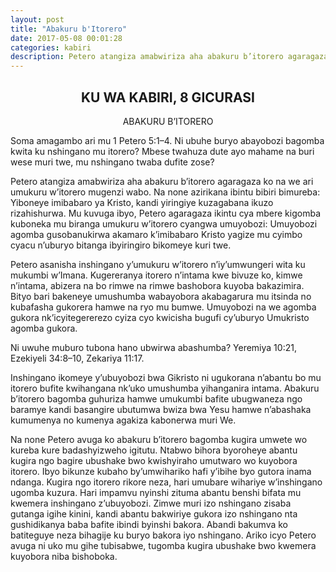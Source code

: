 ```yaml
---
layout: post
title: "Abakuru b'Itorero"
date: 2017-05-08 00:01:28
categories: kabiri
description: Petero atangiza amabwiriza aha abakuru b’itorero agaragaza ko na we ari umukuru w’itorero mugenzi wabo. Na none azirikana ibintu bibiri bimureba Yiboneye imibabaro ya Kristo, kandi yiringiye kuzagabana ikuzo rizahishurwa
---
```


<h2 align="center">KU WA KABIRI, 8 GICURASI</h2>

<p align="center"> ABAKURU B’ITORERO </p>

<p class="icyokwibukwa">Soma amagambo ari mu 1 Petero 5:1–4. Ni ubuhe buryo abayobozi bagomba kwita  ku nshingano mu itorero?  Mbese twahuza dute ayo mahame na buri wese muri twe, mu nshingano twaba dufite zose?</p>


Petero atangiza amabwiriza aha abakuru b’itorero agaragaza ko na we ari umukuru w’itorero mugenzi wabo. Na none azirikana ibintu bibiri bimureba: Yiboneye imibabaro ya Kristo, kandi yiringiye kuzagabana ikuzo rizahishurwa. Mu kuvuga ibyo, Petero agaragaza ikintu cya mbere kigomba kuboneka mu biranga umukuru w’itorero cyangwa umuyobozi: Umuyobozi agomba gusobanukirwa akamaro k’imibabaro Kristo yagize mu cyimbo cyacu n’uburyo bitanga ibyiringiro bikomeye kuri twe.

Petero asanisha inshingano y’umukuru w’itorero n’iy’umwungeri wita ku mukumbi w’Imana. Kugereranya itorero n’intama kwe bivuze ko, kimwe n’intama, abizera na bo rimwe na rimwe bashobora kuyoba bakazimira. Bityo bari bakeneye umushumba wabayobora akabagarura mu itsinda no kubafasha gukorera hamwe na ryo mu bumwe. Umuyobozi na we agomba gukora nk’icyitegererezo cyiza cyo kwicisha bugufi cy’uburyo Umukristo agomba gukora.

Ni uwuhe muburo tubona hano ubwirwa abashumba? Yeremiya 10:21, Ezekiyeli 34:8–10, Zekariya 11:17.

Inshingano ikomeye y’ubuyobozi bwa Gikristo ni ugukorana n’abantu bo mu itorero bufite kwihangana nk’uko umushumba yihanganira intama. Abakuru b’itorero bagomba guhuriza hamwe umukumbi bafite ubugwaneza ngo baramye kandi basangire ubutumwa bwiza bwa Yesu hamwe n’abashaka kumumenya no kumenya agakiza kabonerwa muri We. 

Na none Petero avuga ko abakuru b’itorero bagomba kugira umwete wo kureba kure badashyizweho igitutu. Ntabwo bihora byoroheye abantu kugira ngo bagire ubushake bwo kwishyiraho umutwaro wo kuyobora itorero. Ibyo bikunze kubaho by’umwihariko hafi y’ibihe byo gutora inama ndanga. Kugira ngo itorero rikore neza, hari umubare wihariye w’inshingano ugomba kuzura. Hari impamvu nyinshi zituma abantu benshi bifata mu kwemera inshingano z’ubuyobozi. Zimwe muri izo nshingano zisaba gutanga igihe kinini, kandi abantu bakwiriye gukora izo nshingano nta gushidikanya baba bafite ibindi byinshi bakora. Abandi bakumva ko batiteguye neza bihagije ku buryo bakora iyo nshingano. Ariko icyo Petero avuga ni uko mu gihe tubisabwe, tugomba kugira ubushake bwo kwemera kuyobora niba bishoboka.


